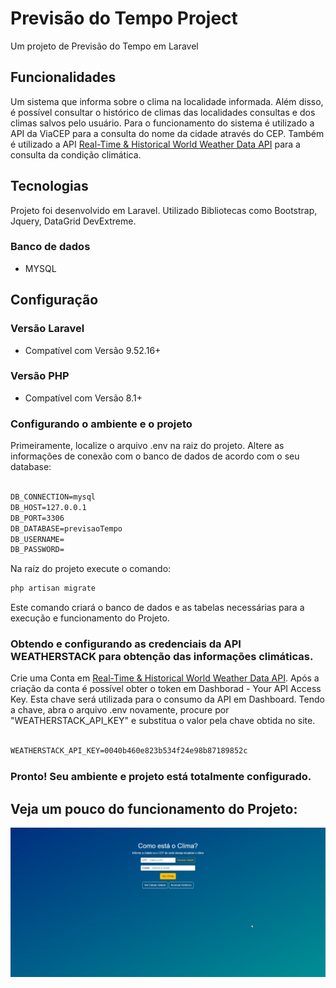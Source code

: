 # Previsão do Tempo Project

Um projeto de Previsão do Tempo em Laravel

## Funcionalidades

Um sistema que informa sobre o clima na localidade informada. Além disso, é possível consultar o histórico de climas das localidades consultas e dos climas salvos pelo usuário.
Para o funcionamento do sistema é utilizado a API da ViaCEP para a consulta do nome da cidade através do CEP. Também é utilizado a API [Real-Time & Historical
World Weather Data API](https://weatherstack.com/) para a consulta da condição climática.


## Tecnologias

Projeto foi desenvolvido em Laravel. Utilizado Bibliotecas como Bootstrap, Jquery, DataGrid DevExtreme. 
### Banco de dados
- MYSQL

## Configuração

### Versão Laravel
- Compatível com Versão 9.52.16+

### Versão PHP
- Compatível com Versão 8.1+

### Configurando o ambiente e o projeto 

Primeiramente, localize o arquivo .env na raiz do projeto. Altere as informações de conexão com o banco de dados de acordo com o seu database:

```xml

DB_CONNECTION=mysql
DB_HOST=127.0.0.1
DB_PORT=3306
DB_DATABASE=previsaoTempo
DB_USERNAME=
DB_PASSWORD=

```

Na raíz do projeto execute o comando:

```xml
php artisan migrate
```
Este comando criará o banco de dados e as tabelas necessárias para a execução e funcionamento do Projeto.

### Obtendo e configurando as credenciais da API WEATHERSTACK para obtenção das informações climáticas.

Crie uma Conta em [Real-Time & Historical World Weather Data API](https://weatherstack.com/). Após a criação da conta é possível obter o token em Dashborad - Your API Access Key. 
Esta chave será utilizada para o consumo da API em Dashboard.
Tendo a chave, abra o arquivo .env novamente, procure por "WEATHERSTACK_API_KEY" e substitua o valor pela chave obtida no site.

```xml

WEATHERSTACK_API_KEY=0040b460e823b534f24e98b87189852c

```

### Pronto! Seu ambiente e projeto está totalmente configurado. 

## Veja um pouco do funcionamento do Projeto: 
![Alt Text](https://github.com/pedrozanelato/previsaoTempoApp/blob/main/public/gif/previsaoTempoAppGif.gif)
